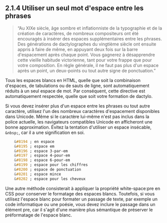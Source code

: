 ## 2.1.4 Utiliser un seul mot d'espace entre les phrases

>  “Au XIXe siècle, âge sombre et inflationniste de la typographie et de la création de caractères, de nombreux compositeurs ont été encouragés à insérer des espaces supplémentaires entre les phrases. Des générations de dactylographes du vingtième siècle ont ensuite appris à faire de même, en appuyant deux fois sur la barre d'espacement après chaque point. Vous gagnerez à désapprendre cette vieille habitude victorienne, tant pour votre frappe que pour votre composition. En règle générale, il ne faut pas plus d'un espace après un point, un deux-points ou tout autre signe de ponctuation.”

Tous les espaces blancs en HTML, quelle que soit la combinaison d'espaces, de tabulations ou de sauts de ligne, sont automatiquement réduits à un seul espace de mot. Par conséquent, cette directive est automatiquement respectée, quelle que soit votre formation de dactylo.

Si vous devez insérer plus d'un espace entre les phrases ou tout autre caractère, utilisez l'un des nombreux caractères d'espacement disponibles dans Unicode. Même si le caractère lui-même n'est pas inclus dans la police actuelle, les navigateurs compatibles Unicode en afficheront une bonne approximation. Évitez la tentation d'utiliser un espace insécable, `&nbsp;`, car il a une signification en soi.

```css
    &#8194 ; en espace  
    &#8195 ; espace em  
    &#8196 ; espace 3-par-em  
    &#8197 ; espace 4-pour-em  
    &#8198 ; espace 6-pour-em  
    &#8199 ; espace pour les chiffres  
    &#8200 ; espace de ponctuation  
    &#8201 ; espace mince  
    &#8202 ; espace pour les cheveux  
```

Une autre méthode consisterait à appliquer la propriété white-space:pre en CSS pour conserver le formatage des espaces blancs. Toutefois, si vous utilisez l'espace blanc pour formater un passage de texte, par exemple un code informatique ou une poésie, vous devez inclure le passage dans un élément pre, car il s'agit d'une manière plus sémantique de préserver le préformatage de l'espace blanc.
